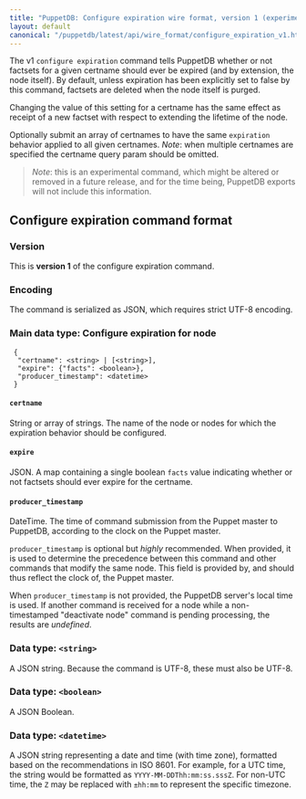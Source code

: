 ```yaml
---
title: "PuppetDB: Configure expiration wire format, version 1 (experimental)"
layout: default
canonical: "/puppetdb/latest/api/wire_format/configure_expiration_v1.html"
---
```


The v1 `configure expiration` command tells PuppetDB whether or not
factsets for a given certname should ever be expired (and by
extension, the node itself).  By default, unless expiration has been
explicitly set to false by this command, factsets are deleted when the
node itself is purged.

Changing the value of this setting for a certname has the same effect
as receipt of a new factset with respect to extending the lifetime of
the node.

Optionally submit an array of certnames to have the same `expiration` behavior 
applied to all given certnames. *Note*: when multiple certnames are specified 
the certname query param should be omitted.

> *Note*: this is an experimental command, which might be altered or
> removed in a future release, and for the time being, PuppetDB
> exports will not include this information.

Configure expiration command format
-----

### Version

This is **version 1** of the configure expiration command.

### Encoding

The command is serialized as JSON, which requires strict UTF-8 encoding.

### Main data type: Configure expiration for node

     {
      "certname": <string> | [<string>],
      "expire": {"facts": <boolean>},
      "producer_timestamp": <datetime>
     }

#### `certname`

String or array of strings. The name of the node or nodes for which the 
expiration behavior should be configured.

#### `expire`

JSON.  A map containing a single boolean `facts` value indicating
whether or not factsets should ever expire for the certname.

#### `producer_timestamp`

DateTime. The time of command submission from the Puppet master to PuppetDB,
according to the clock on the Puppet master.

`producer_timestamp` is optional but *highly* recommended. When provided, it is
used to determine the precedence between this command and other commands that
modify the same node. This field is provided by, and should thus reflect the
clock of, the Puppet master.

When `producer_timestamp` is not provided, the PuppetDB server's local time is
used. If another command is received for a node while a non-timestamped
"deactivate node" command is pending processing, the results are *undefined*.

### Data type: `<string>`

A JSON string. Because the command is UTF-8, these must also be UTF-8.

### Data type: `<boolean>`

A JSON Boolean.

### Data type: `<datetime>`

A JSON string representing a date and time (with time zone), formatted based on
the recommendations in ISO 8601. For example, for a UTC time, the string would be
formatted as `YYYY-MM-DDThh:mm:ss.sssZ`. For non-UTC time, the `Z` may be replaced
with `±hh:mm` to represent the specific timezone.
